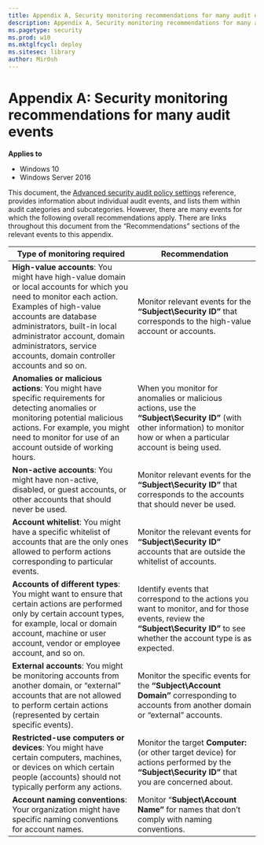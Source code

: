 ```yaml
---
title: Appendix A, Security monitoring recommendations for many audit events (Windows 10)
description: Appendix A, Security monitoring recommendations for many audit events
ms.pagetype: security
ms.prod: w10
ms.mktglfcycl: deploy
ms.sitesec: library
author: Mir0sh
---
```


# Appendix A: Security monitoring recommendations for many audit events

**Applies to**
-   Windows 10
-   Windows Server 2016


This document, the [Advanced security audit policy settings](advanced-security-audit-policy-settings.md) reference, provides information about individual audit events, and lists them within audit categories and subcategories. However, there are many events for which the following overall recommendations apply. There are links throughout this document from the “Recommendations” sections of the relevant events to this appendix.

| **Type of monitoring required**                                                                                                                                                                                                                                                                                   | **Recommendation**                                                                                                                                                              |
|-------------------------------------------------------------------------------------------------------------------------------------------------------------------------------------------------------------------------------------------------------------------------------------------------------------------|---------------------------------------------------------------------------------------------------------------------------------------------------------------------------------|
| **High-value accounts**: You might have high-value domain or local accounts for which you need to monitor each action.<br>Examples of high-value accounts are database administrators, built-in local administrator account, domain administrators, service accounts, domain controller accounts and so on. | Monitor relevant events for the **“Subject\\Security ID”** that corresponds to the high-value account or accounts.                                                              |
| **Anomalies or malicious actions**: You might have specific requirements for detecting anomalies or monitoring potential malicious actions. For example, you might need to monitor for use of an account outside of working hours.                                                                                | When you monitor for anomalies or malicious actions, use the **“Subject\\Security ID”** (with other information) to monitor how or when a particular account is being used.     |
| **Non-active accounts**: You might have non-active, disabled, or guest accounts, or other accounts that should never be used.                                                                                                                                                                                     | Monitor relevant events for the **“Subject\\Security ID”** that corresponds to the accounts that should never be used.                                                          |
| **Account whitelist**: You might have a specific whitelist of accounts that are the only ones allowed to perform actions corresponding to particular events.                                                                                                                                                      | Monitor the relevant events for **“Subject\\Security ID”** accounts that are outside the whitelist of accounts.                                                                 |
| **Accounts of different types**: You might want to ensure that certain actions are performed only by certain account types, for example, local or domain account, machine or user account, vendor or employee account, and so on.                                                                                 | Identify events that correspond to the actions you want to monitor, and for those events, review the **“Subject\\Security ID”** to see whether the account type is as expected. |
| **External accounts**: You might be monitoring accounts from another domain, or “external” accounts that are not allowed to perform certain actions (represented by certain specific events).                                                                                                                     | Monitor the specific events for the **“Subject\\Account Domain”** corresponding to accounts from another domain or “external” accounts.                                         |
| **Restricted-use computers or devices**: You might have certain computers, machines, or devices on which certain people (accounts) should not typically perform any actions.                                                                                                                                      | Monitor the target **Computer:** (or other target device) for actions performed by the **“Subject\\Security ID”** that you are concerned about.                                 |
| **Account naming conventions**: Your organization might have specific naming conventions for account names.                                                                                                                                                                                                       | Monitor “**Subject\\Account Name”** for names that don’t comply with naming conventions.                                                                                        |
